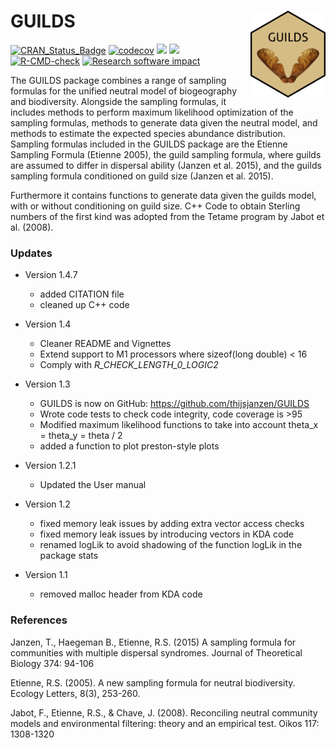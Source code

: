 # GUILDS <img src="pics/guilds_sticker.png" align="right" width="120" />
[![CRAN_Status_Badge](http://www.r-pkg.org/badges/version/GUILDS)](https://cran.r-project.org/package=GUILDS)
[![codecov](https://codecov.io/gh/thijsjanzen/GUILDS/branch/master/graph/badge.svg)](https://app.codecov.io/gh/thijsjanzen/GUILDS)
[![](http://cranlogs.r-pkg.org/badges/grand-total/GUILDS)](https://cran.r-project.org/package=GUILDS)
[![](http://cranlogs.r-pkg.org/badges/GUILDS)](https://cran.r-project.org/package=GUILDS)
[![R-CMD-check](https://github.com/thijsjanzen/GUILDS/workflows/R-CMD-check/badge.svg)](https://github.com/thijsjanzen/GUILDS/actions)
 [![Research software impact](http://depsy.org/api/package/cran/GUILDS/badge.svg)](http://depsy.org/package/r/GUILDS)

The GUILDS package combines a range of sampling formulas for the unified neutral model of biogeography and biodiversity. Alongside the sampling formulas, it includes methods to perform maximum likelihood optimization of the sampling formulas, methods to generate data given the neutral model, and methods to estimate the expected species abundance distribution. Sampling formulas included in the GUILDS package are the Etienne Sampling Formula (Etienne 2005), the guild sampling formula, where guilds are assumed to differ in dispersal ability (Janzen et al. 2015), and the guilds sampling formula conditioned on guild size (Janzen et al. 2015).

Furthermore it contains functions to generate data given the guilds model, with or without conditioning on guild size. C++ Code to obtain Sterling numbers of the first kind was adopted from the Tetame program by Jabot et al. (2008). 

### Updates
- Version 1.4.7
  - added CITATION file
  - cleaned up C++ code

- Version 1.4
  - Cleaner README and Vignettes
  - Extend support to M1 processors where sizeof(long double) < 16
  - Comply with _R_CHECK_LENGTH_0_LOGIC2_ 


- Version 1.3
  - GUILDS is now on GitHub: https://github.com/thijsjanzen/GUILDS
  - Wrote code tests to check code integrity, code coverage is >95
  - Modified maximum likelihood functions to take into account theta_x = theta_y = theta / 2
  - added a function to plot preston-style plots
- Version 1.2.1
  - Updated the User manual
- Version 1.2
  - fixed memory leak issues by adding extra vector access checks
  - fixed memory leak issues by introducing vectors in KDA code
  - renamed logLik to avoid shadowing of the function logLik in the package stats
- Version 1.1
  - removed malloc header from KDA code

### References
Janzen, T., Haegeman B., Etienne, R.S. (2015) A sampling formula for communities with multiple dispersal syndromes. Journal of Theoretical Biology 374: 94-106

Etienne, R.S. (2005). A new sampling formula for neutral biodiversity. Ecology Letters, 8(3), 253-260.

Jabot, F., Etienne, R.S., & Chave, J. (2008). Reconciling neutral community models and environmental filtering: theory and an empirical test. Oikos 117: 1308-1320